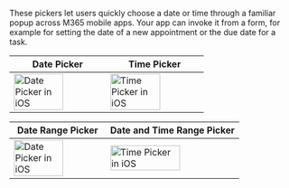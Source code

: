 These pickers let users quickly choose a date or time through a familiar popup across M365 mobile apps. Your app can invoke it from a form, for example for setting the date of a new appointment or the due date for a task.

<!-- prettier-ignore-start -->
| Date Picker | Time Picker |
| --- | --- |
| <img src="https://static2.sharepointonline.com/files/fabric/fabric-website/images/controls/ios/datetimepicker/datepicker.png" alt="Date Picker in iOS" style="width: 75%;" /> | <img src="https://static2.sharepointonline.com/files/fabric/fabric-website/images/controls/ios/datetimepicker/timepicker.png" alt="Time Picker in iOS" style="width: 75%;" /> |

| Date Range Picker | Date and Time Range Picker |
| --- | --- |
| <img src="https://static2.sharepointonline.com/files/fabric/fabric-website/images/controls/ios/datetimepicker/date-range.png" alt="Date Picker in iOS" style="width: 75%;" /> | <img src="https://static2.sharepointonline.com/files/fabric/fabric-website/images/controls/ios/datetimepicker/date-time-range.png" alt="Time Picker in iOS" style="width: 75%;" /> |
<!-- prettier-ignore-end -->
